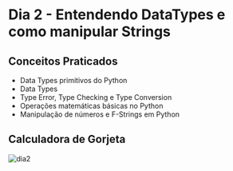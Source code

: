 # Dia 2 - Entendendo DataTypes e como manipular Strings
## Conceitos Praticados
- Data Types primitivos do Python
- Data Types
- Type Error, Type Checking e Type Conversion
- Operações matemáticas básicas no Python
- Manipulação de números e F-Strings em Python

## Calculadora de Gorjeta
![dia2](https://github.com/terramotta/100-days-python-bootcamp/assets/53800269/b802e19c-c873-47fe-9094-ad3f61a14eb6)

